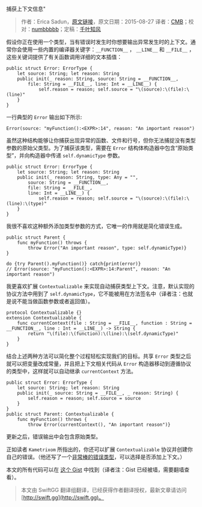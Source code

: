 捕获上下文信息"

> 作者：Erica Sadun，[原文链接](http://ericasadun.com/2015/08/27/capturing-context-swiftlang/)，原文日期：2015-08-27
> 译者：[CMB](https://github.com/chenmingbiao)；校对：[numbbbbb](http://numbbbbb.com/)；定稿：[千叶知风](http://weibo.com/xiaoxxiao)
  









假设你正在使用一个类型，当有错误时发生时你想要输出异常发生时的上下文。通常你会使用一些内置的编译器关键字：`__FUNCTION__` ， `__LINE__` 和 `__FILE__` ，这些关键词提供了有关函数调用详细的文本插值：



    
    public struct Error: ErrorType {
        let source: String; let reason: String
        public init(_ reason: String, source: String = __FUNCTION__,
            file: String = __FILE__, line: Int = __LINE__) {
                self.reason = reason; self.source = "\(source):\(file):\(line)"
        }
    }

一行典型的 `Error` 输出如下所示:

    
    Error(source: "myFunction():<EXPR>:14", reason: "An important reason")

虽然这种结构能够让你捕获出现异常的函数、文件和行号，但你无法捕捉没有类型参数的原始父类型。为了捕获该类型，需要在 `Error` 结构体构造器中包含“原始类型”，并向构造器中传递 `self.dynamicType` 参数。

    
    public struct Error: ErrorType {
        let source: String; let reason: String
        public init(_ reason: String, type: Any = "", 
            source: String = __FUNCTION__,
            file: String = __FILE__, 
            line: Int = __LINE__) {
                self.reason = reason; self.source = "\(source):\(file):\(line):\(type)"
        }
    }

我很不喜欢这种额外添加类型参数的方式，它唯一的作用就是简化错误生成。

    
    public struct Parent {
        func myFunction() throws {
            throw Error("An important reason", type: self.dynamicType)}
    }
    
    do {try Parent().myFunction()} catch{print(error)}
    // Error(source: "myFunction():<EXPR>:14:Parent", reason: "An important reason")

我更喜欢扩展 `Contextualizable` 来实现自动捕获类型上下文。注意，默认实现的协议方法中用到了 `self.dynamicType`，它不能被用在方法签名中（译者注：也就是说不能当做函数参数或者返回值）。

    
    protocol Contextualizable {}
    extension Contextualizable {
        func currentContext(file : String = __FILE__, function : String = __FUNCTION__, line : Int = __LINE__) -> String {
            return "\(file):\(function):\(line):\(self.dynamicType)"
        }
    }

结合上述两种方法可以简化整个过程轻松实现我们的目标。共享 `Error` 类型之后就可以把变量改成常量，并且把上下文相关代码从 `Error` 构造器移动到遵循协议的类型中，这样就可以自动继承 `currentContext` 方法。

    
    public struct Error: ErrorType {
        let source: String; let reason: String
        public init(_ source: String = __FILE__, _ reason: String) {
            self.reason = reason; self.source = source
        }
    }
    public struct Parent: Contextualizable {
        func myFunction() throws {
            throw Error(currentContext(), "An important reason")}

更新之后，错误输出中会包含原始类型。

正如读者 `Kametrixom` 所指出的，你还可以扩展 `Contextualizable` 协议并创建你自己的错误。（他还写了一个[非常棒的错误类型](https://gist.github.com/Kametrixom/21da650bd7c7006a70e3)，可以选择是否添加上下文。）

本文的所有代码可以在 [这个 Gist](https://gist.github.com/erica/b6f4884ed5d70c269107) 中找到（译者注：Gist 已经被墙，需要翻墙查看）。
> 本文由 SwiftGG 翻译组翻译，已经获得作者翻译授权，最新文章请访问 [http://swift.gg](http://swift.gg)。